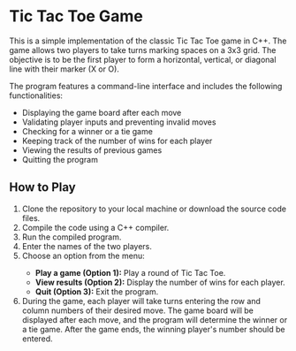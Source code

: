 <h1> Tic Tac Toe Game </h1>
<p>This is a simple implementation of the classic Tic Tac Toe game in C++. The game allows two players to take turns marking spaces on a 3x3 grid. The objective is to be the first player to form a horizontal, vertical, or diagonal line with their marker (X or O).</p>
<p>The program features a command-line interface and includes the following functionalities:</p>
<ul>
  <li>Displaying the game board after each move</li>
  <li>Validating player inputs and preventing invalid moves</li>
  <li>Checking for a winner or a tie game</li>
  <li>Keeping track of the number of wins for each player</li>
  <li>Viewing the results of previous games</li>
  <li>Quitting the program</li>
</ul>
<h2>How to Play</h2>
<ol>
  <li>Clone the repository to your local machine or download the source code files.</li>
  <li>Compile the code using a C++ compiler.</li>
  <li>Run the compiled program.</li>
  <li>Enter the names of the two players.</li>
  <li>Choose an option from the menu:</li>
  <ul>
    <li><strong>Play a game (Option 1):</strong> Play a round of Tic Tac Toe.</li>
    <li><strong>View results (Option 2):</strong> Display the number of wins for each player.</li>
    <li><strong>Quit (Option 3):</strong> Exit the program.</li>
  </ul>
  <li>During the game, each player will take turns entering the row and column numbers of their desired move. The game board will be displayed after each move, and the program will determine the winner or a tie game. After the game ends, the winning player's number should be entered.</li>
</ol>
